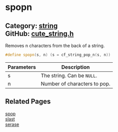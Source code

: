 [](../header.md ':include')

# spopn

Category: [string](https://github.com/RandyGaul/cute_framework/blob/master/docs/api_reference?id=string)  
GitHub: [cute_string.h](https://github.com/RandyGaul/cute_framework/blob/master/include/cute_string.h)  
---

Removes n characters from the back of a string.

```cpp
#define spopn(s, n) (s = cf_string_pop_n(s, n))
```

Parameters | Description
--- | ---
s | The string. Can be `NULL`.
n | Number of characters to pop.

## Related Pages

[spop](https://github.com/RandyGaul/cute_framework/blob/master/docs/string/spop.md)  
[slast](https://github.com/RandyGaul/cute_framework/blob/master/docs/string/slast.md)  
[serase](https://github.com/RandyGaul/cute_framework/blob/master/docs/string/serase.md)  
